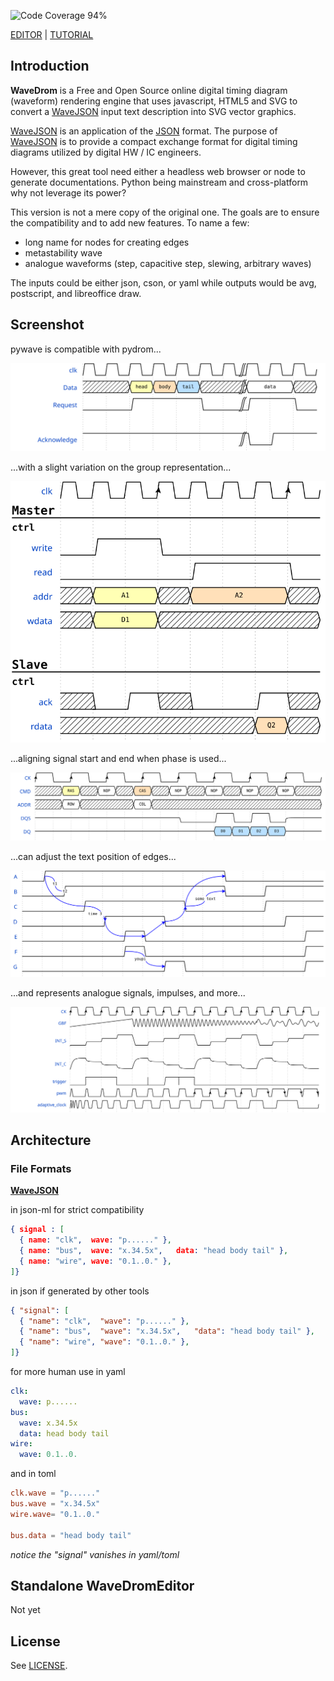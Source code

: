 
![Code Coverage 94%](https://img.shields.io/badge/coverage-94%-green)

[EDITOR](http://wavedrom.com/editor.html) | [TUTORIAL](http://wavedrom.com/tutorial.html)

## Introduction

**WaveDrom** is a Free and Open Source online digital timing diagram (waveform) rendering engine that uses javascript, HTML5 and SVG to convert a [WaveJSON](https://github.com/drom/wavedrom/wiki/WaveJSON) input text description into SVG vector graphics.

[WaveJSON](https://github.com/drom/wavedrom/wiki/WaveJSON) is an application of the [JSON](http://json.org/) format. The purpose of [WaveJSON](https://github.com/drom/wavedrom/wiki/WaveJSON) is to provide a compact exchange format for digital timing diagrams utilized by digital HW / IC engineers.

However, this great tool need either a headless web browser or node to generate documentations. Python being mainstream and cross-platform why not leverage its power?

This version is not a mere copy of the original one. The goals are to ensure the compatibility and to add new features. To name a few:
- long name for nodes for creating edges
- metastability wave
- analogue waveforms (step, capacitive step, slewing, arbitrary waves)

The inputs could be either json, cson, or yaml while outputs would be avg, postscript, and libreoffice draw.

## Screenshot
pywave is compatible with pydrom...

![Alt text](/test/output/wavedrom_step4.svg?sanitize=true "screenshot")

...with a slight variation on the group representation...

![Alt text](/test/output/wavedrom_step5.svg?sanitize=true "screenshot")

...aligning signal start and end when phase is used...

![Alt text](/test/output/wavedrom_step6.svg?sanitize=true "screenshot")

...can adjust the text position of edges...

![Alt text](/test/output/wavedrom_step7.svg?sanitize=true "screenshot")

...and represents analogue signals, impulses, and more...

![Alt text](/test/output/wavedrom_step10.svg?sanitize=true "screenshot")

## Architecture

### File Formats
**[WaveJSON](https://github.com/drom/wavedrom/wiki/WaveJSON)**

in json-ml for strict compatibility
```json
{ signal : [
  { name: "clk",  wave: "p......" },
  { name: "bus",  wave: "x.34.5x",   data: "head body tail" },
  { name: "wire", wave: "0.1..0." },
]}
```
in json if generated by other tools
```json
{ "signal": [
  { "name": "clk",  "wave": "p......" },
  { "name": "bus",  "wave": "x.34.5x",   "data": "head body tail" },
  { "name": "wire", "wave": "0.1..0." },
]}
```
for more human use in yaml
```yaml
clk:
  wave: p......
bus:
  wave: x.34.5x
  data: head body tail
wire:
  wave: 0.1..0.
````
and in toml
```toml
clk.wave = "p......"
bus.wave = "x.34.5x"
wire.wave= "0.1..0."

bus.data = "head body tail"
```
*notice the "signal" vanishes in yaml/toml*
## Standalone WaveDromEditor
Not yet

## License

See [LICENSE](https://github.com/drom/wavedrom/blob/master/LICENSE).
